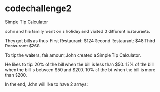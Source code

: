 # codechallenge2
Simple Tip Calculator 

John and his family went on a holiday and visited 3 different restaurants. 

They got bills as thus: 
              First Restaurant: $124
              Second Restaurant: $48
              Third Restaurant: $268
              
              
To tip the waiters, fair amount,John created a Simple Tip Calculator.

He likes to tip:
             20% of the bill when the bill is less than $50.
             15% of the bill when the bill is between $50 and $200.
             10% of the bil when the bill is more than $200.


In the end, John will like to have 2 arrays:

